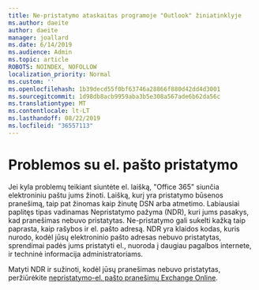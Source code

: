 ```yaml
---
title: Ne-pristatymo ataskaitas programoje "Outlook" žiniatinklyje
ms.author: daeite
author: daeite
manager: joallard
ms.date: 6/14/2019
ms.audience: Admin
ms.topic: article
ROBOTS: NOINDEX, NOFOLLOW
localization_priority: Normal
ms.custom: ''
ms.openlocfilehash: 1b39decd55f0bf63746a28866f880d42dd4d3001
ms.sourcegitcommit: 1d98db8acb9959aba3b5e308a567ade6b62da56c
ms.translationtype: MT
ms.contentlocale: lt-LT
ms.lasthandoff: 08/22/2019
ms.locfileid: "36557113"
---
```

# <a name="issues-with-email-delivery"></a>Problemos su el. pašto pristatymo

Jei kyla problemų teikiant siuntėte el. laišką, "Office 365" siunčia elektroniniu paštu jums žinoti. Laišką, kurį yra pristatymo būsenos pranešimą, taip pat žinomas kaip žinutę DSN arba atmetimo. Labiausiai paplitęs tipas vadinamas Nepristatymo pažyma (NDR), kuri jums pasakys, kad pranešimas nebuvo pristatytas. Ne-pristatymo gali sukelti kažką taip paprasta, kaip rašybos ir el. pašto adresą. NDR yra klaidos kodas, kuris nurodo, kodėl jūsų elektroninio pašto adresas nebuvo pristatytas, sprendimai padės jums pristatyti el., nuoroda į daugiau pagalbos internete, ir techninė informacija administratoriams.

Matyti NDR ir sužinoti, kodėl jūsų pranešimas nebuvo pristatytas, peržiūrėkite [nepristatymo-el. pašto pranešimų Exchange Online](https://docs.microsoft.com/exchange/mail-flow-best-practices/non-delivery-reports-in-exchange-online/non-delivery-reports-in-exchange-online).